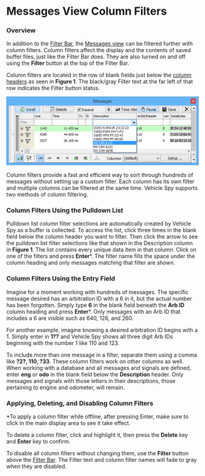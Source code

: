 # Messages View Column Filters

### Overview

In addition to the [Filter Bar](messages-view-filter-bar/), the [Messages view](./) can be filtered further with column filters. Column filters affect the display and the contents of saved buffer files, just like the Filter Bar does. They are also turned on and off using the **Filter** button at the top of the Filter Bar.

Column filters are located in the row of blank fields just below the [column headers](messages-view-column-headers.md) as seen in **Figure 1**. The black/gray Filter text at the far left of that row indicates the Filter button status.

![Figure 1: Column filters can be applied using pulldown lists and entry fields.](../../../.gitbook/assets/spymoncolumnfilters.gif)

Column filters provide a fast and efficient way to sort through hundreds of messages without setting up a custom filter. Each column has its own filter and multiple columns can be filtered at the same time. Vehicle Spy supports two methods of column filtering.

### Column Filters Using the Pulldown List

Pulldown list column filter selections are automatically created by Vehicle Spy as a buffer is collected. To access the list, click three times in the blank field below the column header you want to filter. Then click the arrow to see the pulldown list filter selections like that shown in the Description column in **Figure 1**. The list contains every unique data item in that column. Click on one of the filters and press **Enter**\*. The filter name fills the space under the column heading and only messages matching that filter are shown.

### Column Filters Using the Entry Field

Imagine for a moment working with hundreds of messages. The specific message desired has an arbitration ID with a 6 in it, but the actual number has been forgotten. Simply type **6** in the blank field beneath the **Arb ID** column heading and press **Enter**\*. Only messages with an Arb ID that includes a 6 are visible such as 640, 126, and 260.

For another example, imagine knowing a desired arbitration ID begins with a 1. Simply enter in **1??** and Vehicle Spy shows all three digit Arb IDs beginning with the number 1 like 110 and 123.

To include more than one message in a filter, separate them using a comma like **?2?, 110, ?33**. These column filters work on other columns as well. When working with a database and all messages and signals are defined, enter **eng** or **odo** in the blank field below the **Description** header. Only messages and signals with those letters in their descriptions, those pertaining to engine and odometer, will remain.

### Applying, Deleting, and Disabling Column Filters

\*To apply a column filter while offline, after pressing Enter, make sure to click in the main display area to see it take effect.

To delete a column filter, click and highlight it, then press the **Delete** key and **Enter** key to confirm.

To disable all column filters without changing them, use the **Filter** button above the [Filter Bar](messages-view-filter-bar/). The Filter text and column filter names will fade to gray when they are disabled.
